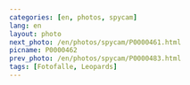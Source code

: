 ```yaml
---
categories: [en, photos, spycam]
lang: en
layout: photo
next_photo: /en/photos/spycam/P0000461.html
picname: P0000462
prev_photo: /en/photos/spycam/P0000483.html
tags: [Fotofalle, Leopards]
---
```

